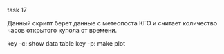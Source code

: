 task 17

Данный скрипт берет данные с метеопоста КГО и считает количество часов открытого купола от времени.

key -c: show data table 
key -p: make plot 
